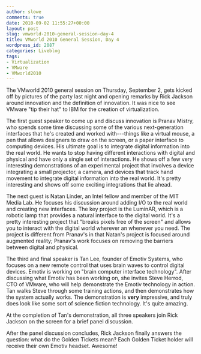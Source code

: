 ```yaml
---
author: slowe
comments: true
date: 2010-09-02 11:55:27+00:00
layout: post
slug: vmworld-2010-general-session-day-4
title: VMworld 2010 General Session, Day 4
wordpress_id: 2087
categories: Liveblog
tags:
- Virtualization
- VMware
- VMworld2010
---
```


The VMworld 2010 general session on Thursday, September 2, gets kicked off by pictures of the party last night and opening remarks by Rick Jackson around innovation and the definition of innovation. It was nice to see VMware "tip their hat" to IBM for the creation of virtualization.

The first guest speaker to come up and discuss innovation is Pranav Mistry, who spends some time discussing some of the various next-generation interfaces that he's created and worked with---things like a virtual mouse, a pen that allows designers to draw on the screen, or a paper interface to computing devices. His ultimate goal is to integrate digital information into the real world. He wants to stop having different interactions with digital and physical and have only a single set of interactions. He shows off a few very interesting demonstrations of an experimental project that involves a device integrating a small projector, a camera, and devices that track hand movement to integrate digital information into the real world. It's pretty interesting and shows off some exciting integrations that lie ahead.

The next guest is Natan Linder, an Intel fellow and member of the MIT Media Lab. He focuses his discussion around adding I/O to the real world and creating new interfaces. The key project is the LuminAR, which is a robotic lamp that provides a natural interface to the digital world. It's a pretty interesting project that "breaks pixels free of the screen" and allows you to interact with the digital world wherever an whenever you need. The project is different from Pranav's in that Natan's project is focused around augmented reality; Pranav's work focuses on removing the barriers between digital and physical.

The third and final speaker is Tan Lee, founder of Emotiv Systems, who focuses on a new remote control that uses brain waves to control digital devices. Emotiv is working on "brain computer interface technology". After discussing what Emotiv has been working on, she invites Steve Herrod, CTO of VMware, who will help demonstrate the Emotiv technology in action. Tan walks Steve through some training actions, and then demonstrates how the system actually works. The demonstration is **very** impressive, and truly does look like some sort of science fiction technology. It's quite amazing.

At the completion of Tan's demonstration, all three speakers join Rick Jackson on the screen for a brief panel discussion.

After the panel discussion concludes, Rick Jackson finally answers the question: what do the Golden Tickets mean? Each Golden Ticket holder will receive their own Emotiv headset. Awesome!
